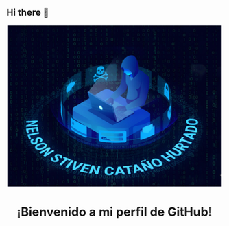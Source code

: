 ## Hi there 👋


<p align="center">
  <img src="logo.png" alt="Nelson Stiven Cataño Hurtado - CyberSecurity" width="500">
  <br>
<h1 align="center">¡Bienvenido a mi perfil de GitHub!</h1>
</p>
<!--
**Guerrero77777/Guerrero77777** is a ✨ _special_ ✨ repository because its `README.md` (this file) appears on your GitHub profile.

Here are some ideas to get you started:

- 🔭 I’m currently working on ...
- 🌱 I’m currently learning ...
- 👯 I’m looking to collaborate on ...
- 🤔 I’m looking for help with ...
- 💬 Ask me about ...
- 📫 How to reach me: ...
- 😄 Pronouns: ...
- ⚡ Fun fact: ...
-->
